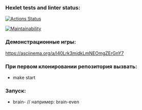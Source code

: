 ### Hexlet tests and linter status:
[![Actions Status](https://github.com/sofia1alekseeva/backend-project-lvl1/actions/workflows/hexlet-check.yml/badge.svg)](https://github.com/sofia1alekseeva/backend-project-lvl1/actions)

[![Maintainability](https://api.codeclimate.com/v1/badges/ba3bc7f28e622ec01958/maintainability)](https://codeclimate.com/github/sofia1alekseeva/backend-project-lvl1/maintainability)

### Демонстрационные игры:

https://asciinema.org/a/l40Lrk3midkLmNEOmgZErGnY7

### При первом клонировании репозитория вызвать:
* make start

### Запуск:
* brain-<gamename> // например: brain-even

